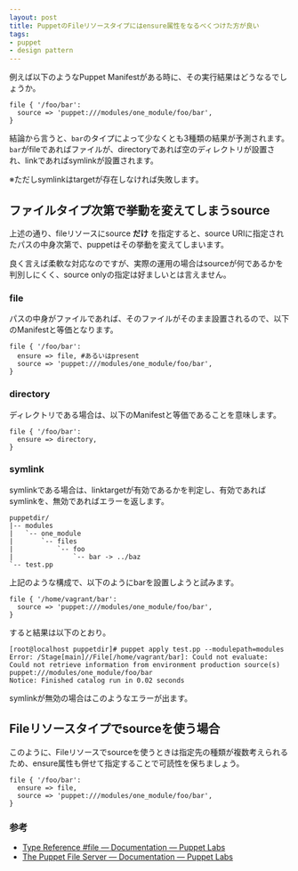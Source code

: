 ```yaml
---
layout: post
title: PuppetのFileリソースタイプにはensure属性をなるべくつけた方が良い
tags: 
- puppet
- design pattern
---
```

例えば以下のようなPuppet Manifestがある時に、その実行結果はどうなるでしょうか。

```puppet
file { '/foo/bar':
  source => 'puppet:///modules/one_module/foo/bar',
}
```

結論から言うと、`bar`のタイプによって少なくとも3種類の結果が予測されます。
`bar`がfileであればファイルが、directoryであれば空のディレクトリが設置され、linkであればsymlinkが設置されます。

※ただしsymlinkはtargetが存在しなければ失敗します。

## ファイルタイプ次第で挙動を変えてしまうsource

上述の通り、fileリソースにsource __だけ__ を指定すると、source URIに指定されたパスの中身次第で、puppetはその挙動を変えてしまいます。

良く言えば柔軟な対応なのですが、実際の運用の場合はsourceが何であるかを判別しにくく、source onlyの指定は好ましいとは言えません。

### file

パスの中身がファイルであれば、そのファイルがそのまま設置されるので、以下のManifestと等価となります。

```puppet
file { '/foo/bar':
  ensure => file, #あるいはpresent
  source => 'puppet:///modules/one_module/foo/bar',
}
```

### directory

ディレクトリである場合は、以下のManifestと等価であることを意味します。

```puppet
file { '/foo/bar':
  ensure => directory,
}
```

### symlink

symlinkである場合は、linktargetが有効であるかを判定し、有効であればsymlinkを、無効であればエラーを返します。

```
puppetdir/
|-- modules
|   `-- one_module
|       `-- files
|           `-- foo
|               `-- bar -> ../baz
`-- test.pp
```

上記のような構成で、以下のようにbarを設置しようと試みます。

```puppet
file { '/home/vagrant/bar':
  source => 'puppet:///modules/one_module/foo/bar',
}
```

すると結果は以下のとおり。

```
[root@localhost puppetdir]# puppet apply test.pp --modulepath=modules
Error: /Stage[main]//File[/home/vagrant/bar]: Could not evaluate: Could not retrieve information from environment production source(s) puppet:///modules/one_module/foo/bar
Notice: Finished catalog run in 0.02 seconds
```

symlinkが無効の場合はこのようなエラーが出ます。

## Fileリソースタイプでsourceを使う場合

このように、Fileリソースでsourceを使うときは指定先の種類が複数考えられるため、ensure属性も併せて指定することで可読性を保ちましょう。

```puppet
file { '/foo/bar':
  ensure => file,
  source => 'puppet:///modules/one_module/foo/bar',
}
```

### 参考

 * [Type Reference #file — Documentation — Puppet Labs](http://docs.puppetlabs.com/references/latest/type.html#file)
 * [The Puppet File Server — Documentation — Puppet Labs](http://docs.puppetlabs.com/guides/file_serving.html)
